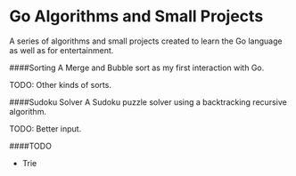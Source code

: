 Go Algorithms and Small Projects
===
A series of algorithms and small projects created to learn the Go language as well as for entertainment.

####Sorting
A Merge and Bubble sort as my first interaction with Go.

TODO: Other kinds of sorts.

####Sudoku Solver
A Sudoku puzzle solver using a backtracking recursive algorithm.

TODO: Better input.

####TODO
* Trie
